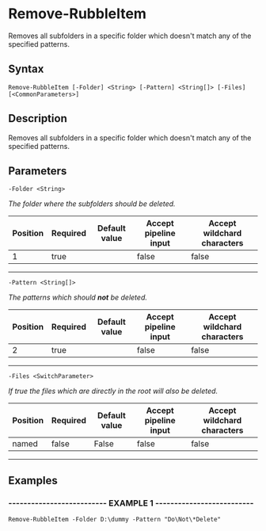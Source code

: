 

# Remove-RubbleItem

Removes all subfolders in a specific folder which doesn't match any of the specified patterns.
## Syntax

    Remove-RubbleItem [-Folder] <String> [-Pattern] <String[]> [-Files] [<CommonParameters>]


## Description

Removes all subfolders in a specific folder which doesn't match any of the specified patterns.





## Parameters

    
    -Folder <String>
_The folder where the subfolders should be deleted._

| Position | Required | Default value | Accept pipeline input | Accept wildchard characters |
| -------- | -------- | ------------- | --------------------- | --------------------------- |
| 1 | true |  | false | false |


----

    
    
    -Pattern <String[]>
_The patterns which should **not** be deleted._

| Position | Required | Default value | Accept pipeline input | Accept wildchard characters |
| -------- | -------- | ------------- | --------------------- | --------------------------- |
| 2 | true |  | false | false |


----

    
    
    -Files <SwitchParameter>
_If true the files which are directly in the root will also be deleted._

| Position | Required | Default value | Accept pipeline input | Accept wildchard characters |
| -------- | -------- | ------------- | --------------------- | --------------------------- |
| named | false | False | false | false |


----

    

## Examples

### -------------------------- EXAMPLE 1 --------------------------
    Remove-RubbleItem -Folder D:\dummy -Pattern "Do\Not\*Delete"































